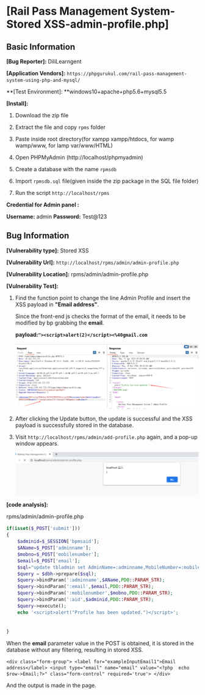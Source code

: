 # [Rail Pass Management System-Stored XSS-admin-profile.php]

## Basic Information

**[Bug Reporter]:** DiliLearngent

**[Application Vendors]:** `https://phpgurukul.com/rail-pass-management-system-using-php-and-mysql/`

**[Test Environment]: **windows10+apache+php5.6+mysql5.5

**[Install]:**

1. Download the zip file

2. Extract the file and copy `rpms` folder

3. Paste inside root directory(for xampp xampp/htdocs, for wamp wamp/www, for lamp var/www/HTML)

4. Open PHPMyAdmin (http://localhost/phpmyadmin)

5. Create a database with the name `rpmsdb`

6. Import `rpmsdb.sql` file(given inside the zip package in the SQL file folder)

7. Run the script `http://localhost/rpms`

**Credential for Admin panel :**

**Username:** admin
**Password:** Test@123

## Bug Information

**[Vulnerability type]:** Stored XSS

**[Vulnerability Url]:** `http://localhost/rpms/admin/admin-profile.php`    

**[Vulnerability Location]:** rpms/admin/admin-profile.php

**[Vulnerability Test]:**

1. Find the function point to change the line Admin Profile and insert the XSS payload in **"Email address"**.

   Since the front-end js checks the format of the email, it needs to be modified by bp grabbing the **email**.

   **payload:`"><script>alert(2)</script><%40gmail.com`**

   ![](../../img/20230427140006.png)

2. After clicking the Update button, the update is successful and the XSS payload is successfully stored in the database.

3. Visit `http://localhost/rpms/admin/add-profile.php` again, and a pop-up window appears.

   ![](../../img/20230427135932.png)

**[code analysis]:**

rpms/admin/admin-profile.php

```php
if(isset($_POST['submit']))
{
    $adminid=$_SESSION['bpmsaid'];
    $AName=$_POST['adminname'];
    $mobno=$_POST['mobilenumber'];
    $email=$_POST['email'];
    $sql="update tbladmin set AdminName=:adminname,MobileNumber=:mobilenumber,Email=:email where ID=:aid";
    $query = $dbh->prepare($sql);
    $query->bindParam(':adminname',$AName,PDO::PARAM_STR);
    $query->bindParam(':email',$email,PDO::PARAM_STR);
    $query->bindParam(':mobilenumber',$mobno,PDO::PARAM_STR);
    $query->bindParam(':aid',$adminid,PDO::PARAM_STR);
    $query->execute();
    echo '<script>alert("Profile has been updated.")</script>';


}
```

When the **email** parameter value in the POST is obtained, it is stored in the database without any filtering, resulting in stored XSS.

```php+HTML
<div class="form-group"> <label for="exampleInputEmail1">Email address</label> <input type="email" name="email" value="<?php  echo $row->Email;?>" class="form-control" required='true'> </div>
```

And the output is made in the page.